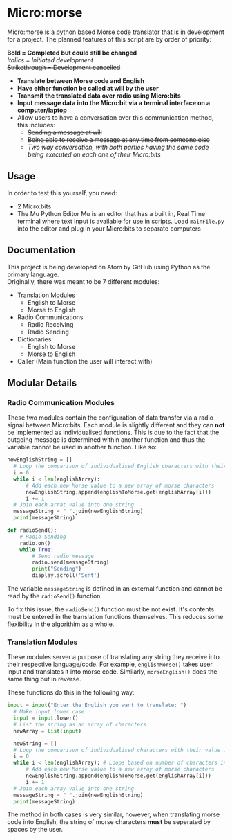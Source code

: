 # Micro:morse
Micro:morse is a python based Morse code translator that is in development for a project. The planned features of this script are by order of priority:

**Bold = Completed but could still be changed**
<br>
_Italics = Initiated development_
<br>
~~Strikethrough = Development cancelled~~

- **Translate between Morse code and English**
- **Have either function be called at will by the user**
- **Transmit the translated data over radio using Micro:bits**
- **Input message data into the Micro:bit via a terminal interface on a computer/laptop**
- Allow users to have a conversation over this communication method, this includes:
  - ~~Sending a message at will~~
  - ~~Being able to receive a message at any time from someone else~~
  - _Two way conversation, with both parties having the same code being executed on each one of their Micro:bits_

## Usage
In order to test this yourself, you need:
- 2 Micro:bits
- The Mu Python Editor
Mu is an editor that has a built in, Real Time terminal where text input is available for use in scripts. Load ``mainFile.py`` into the editor and plug in your Micro:bits to separate computers

## Documentation
This project is being developed on Atom by GitHub using Python as the primary language.
<br>
Originally, there was meant to be 7 different modules:
- Translation Modules
  - English to Morse
  - Morse to English
- Radio Communications
  - Radio Receiving
  - Radio Sending
- Dictionaries
  - English to Morse
  - Morse to English
- Caller (Main function the user will interact with)

## Modular Details

### Radio Communication Modules
These two modules contain the configuration of data transfer via a radio signal between Micro:bits. Each module is slightly different and they can **not** be implemented as individualised functions. This is due to the fact that the outgoing message is determined within another function and thus the variable cannot be used in another function. Like so:
```python
newEnglishString = []
  # Loop the comparison of individualised English characters with their value in Morse
  i = 0
  while i < len(englishArray):
      # Add each new Morse value to a new array of morse characters
      newEnglishString.append(englishToMorse.get(englishArray[i]))
      i += 1
  # Join each arrat value into one string
  messageString = " ".join(newEnglishString)
  print(messageString)
```
```python
def radioSend():
    # Radio Sending
    radio.on()
    while True:
        # Send radio message
        radio.send(messageString)
        print("Sending")
        display.scroll('Sent')
```
The variable ``messageString`` is defined in an external function and cannot be read by the ``radioSend()`` function.

To fix this issue, the ``radioSend()`` function must be not exist. It's contents must be entered in the translation functions themselves. This reduces some flexibility in the algorithim as a whole.
### Translation Modules
These modules server a purpose of translating any string they receive into their respective language/code. For example, ``englishMorse()`` takes user input and translates it into morse code. Similarly, ``morseEnglish()`` does the same thing but in reverse.

These functions do this in the following way:
```python
input = input("Enter the English you want to translate: ")
  # Make input lower case
  input = input.lower()
  # List the string as an array of characters
  newArray = list(input)

  newString = []
  # Loop the comparison of individualised characters with their value in the target language.
  i = 0
  while i < len(englishArray): # Loops based on number of characters in the array.
      # Add each new Morse value to a new array of morse characters
      newEnglishString.append(englishToMorse.get(englishArray[i]))
      i += 1
  # Join each array value into one string
  messageString = " ".join(newEnglishString)
  print(messageString)
```
The method in both cases is very similar, however, when translating morse code into English, the string of morse characters **must** be seperated by spaces by the user.
